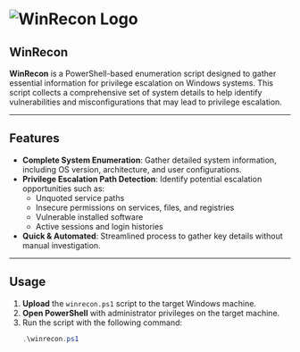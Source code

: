 # ![WinRecon Logo](assets/winrecon-logo.png)

## WinRecon

**WinRecon** is a PowerShell-based enumeration script designed to gather essential information for privilege escalation on Windows systems. This script collects a comprehensive set of system details to help identify vulnerabilities and misconfigurations that may lead to privilege escalation.

---

## Features

- **Complete System Enumeration**: Gather detailed system information, including OS version, architecture, and user configurations.
- **Privilege Escalation Path Detection**: Identify potential escalation opportunities such as:
  - Unquoted service paths
  - Insecure permissions on services, files, and registries
  - Vulnerable installed software
  - Active sessions and login histories
- **Quick & Automated**: Streamlined process to gather key details without manual investigation.

---

## Usage

1. **Upload** the `winrecon.ps1` script to the target Windows machine.
2. **Open PowerShell** with administrator privileges on the target machine.
3. Run the script with the following command:
   ```powershell
   .\winrecon.ps1
